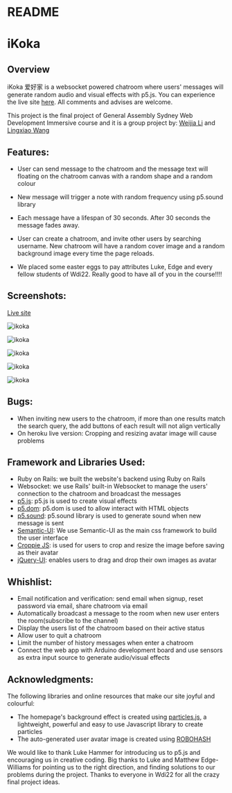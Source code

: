 # README

# iKoka

## Overview

iKoka 爱好家 is a websocket powered chatroom where users' messages will generate random audio and visual effects with p5.js. You can experience the live site [here](http://ikoka-ga.herokuapp.com). All comments and advises are welcome.

This project is the final project of General Assembly Sydney Web Development Immersive course and it is a group project by: [Weijia Li](https://github.com/unicar9) and [Lingxiao Wang](https://github.com/douMax)

## Features:
* User can send message to the chatroom and the message text will floating on the chatroom canvas with a random shape and a random colour

* New message will trigger a note with random frequency using p5.sound library

* Each message have a lifespan of 30 seconds. After 30 seconds the message fades away.

* User can create a chatroom, and invite other users by searching username. New chatroom will have a random cover image and a random background image every time the page reloads.

* We placed some easter eggs to pay attributes Luke, Edge and every fellow students of Wdi22. Really good to have all of you in the course!!!!


## Screenshots:

[Live site](http://ikoka-ga.herokuapp.com)

![ikoka](http://i.imgur.com/f5QaMYx.png)

![ikoka](http://i.imgur.com/ggwchEe.png)

![ikoka](http://i.imgur.com/h0DO1sL.png)

![ikoka](http://i.imgur.com/rArXqlY.png)

![ikoka](http://i.imgur.com/Lp8TbgD.png)




## Bugs:
* When inviting new users to the chatroom, if more than one results match the search query, the add buttons of each result will not align vertically
* On heroku live version: Cropping and resizing avatar image will cause problems

## Framework and Libraries Used:

* Ruby on Rails: we built the website's backend using Ruby on Rails
* Websocket: we use Rails' built-in Websocket to manage the users' connection to the chatroom and broadcast the messages
* [p5.js](p5js.org): p5.js is used to create visual effects
* [p5.dom](https://p5js.org/reference/#/libraries/p5.dom): p5.dom is used to allow interact with HTML objects
* [p5.sound](https://p5js.org/reference/#/libraries/p5.sound): p5.sound library is used to generate sound when new message is sent
* [Semantic-UI](https://semantic-ui.com/): We use Semantic-UI as the main css framework to build the user interface
* [Croppie JS](https://foliotek.github.io/Croppie/): is used for users to crop and resize the image before saving as their avatar
* [jQuery-UI](https://jqueryui.com/): enables users to drag and drop their own images as avatar


## Whishlist:
* Email notification and verification: send email when signup, reset password via email, share chatroom via email
* Automatically broadcast a message to the room when new user enters the room(subscribe to the channel)
* Display the users list of the chatroom based on their active status
* Allow user to quit a chatroom
* Limit the number of history messages when enter a chatroom
* Connect the web app with Arduino development board and use sensors as extra input source to generate audio/visual effects

## Acknowledgments:
The following libraries and online resources that make our site joyful and colourful:
* The homepage's background effect is created using [particles.js](http://vincentgarreau.com/particles.js/), a lightweight, powerful and easy to use Javascript library to create particles
* The auto-generated user avatar image is created using [ROBOHASH](https://robohash.org/)

We would like to thank Luke Hammer for introducing us to p5.js and encouraging us in creative coding. Big thanks to Luke and Matthew Edge-Williams for pointing us to the right direction, and finding solutions to our problems during the project. Thanks to everyone in Wdi22 for all the crazy final project ideas.
